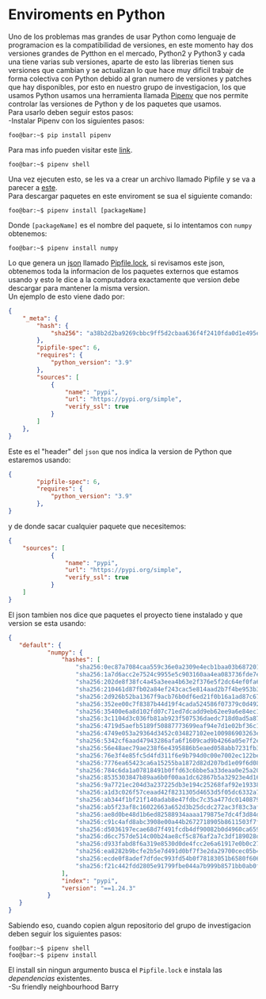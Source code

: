 # Enviroments en Python

Uno de los problemas mas grandes de usar Python como lenguaje de programacion es la compatibilidad de versiones, en este momento hay dos versiones grandes de Pytthon en el mercado, Python2 y Python3 y cada una tiene varias sub versiones, aparte de esto las librerias tienen sus versiones que cambian y se actualizan lo que hace muy dificil trabajr de forma colectiva con Python debido al gran numero de versiones y patches que hay disponibles, por esto en nuestro grupo de investigacion, los que usamos Python usamos una herramienta llamada [Pipenv](https://pipenv.pypa.io/en/latest/) que nos permite controlar las versiones de Python y de los paquetes que usamos.\
Para usarlo deben seguir estos pasos:\
-Instalar Pipenv con los siguientes pasos:
```console
foo@bar:~$ pip install pipenv
```
Para mas info pueden visitar este [link](https://pipenv.pypa.io/en/latest/).
```console
foo@bar:~$ pipenv shell
```
Una vez ejecuten esto, se les va a crear un archivo llamado Pipfile y se va a parecer a [este](https://github.com/IfisUASD/IntroduccionalGrupo/blob/main/Python/pythonEnv/Pipfile).\
Para descargar paquetes en este enviroment se sua el siguiente comando:
```console
foo@bar:~$ pipenv install [packageName]
```
Donde `[packageName]` es el nombre del paquete, si lo intentamos con `numpy` obtenemos:
```console
foo@bar:~$ pipenv install numpy
```
Lo que genera un [json](https://www.json.org/json-en.html) llamado [Pipfile.lock](https://github.com/IfisUASD/IntroduccionalGrupo/blob/main/Python/pythonEnv/Pipfile.lock), si revisamos este json, obtenemos toda la informacion de los paquetes externos que estamos usando y esto le dice a la computadora exactamente que version debe descargar para mantener la misma version.\
Un ejemplo de esto viene dado por:
```json
{
    "_meta": {
        "hash": {
            "sha256": "a38b2d2ba9269cbbc9ff5d2cbaa636f4f2410fda0d1e495e27c49c928149bf85"
        },
        "pipfile-spec": 6,
        "requires": {
            "python_version": "3.9"
        },
        "sources": [
            {
                "name": "pypi",
                "url": "https://pypi.org/simple",
                "verify_ssl": true
            }
        ]
    },
}    
```
Este es el "header" del `json` que nos indica la version de Python que estaremos usando:
```json
{
        "pipfile-spec": 6,
        "requires": {
            "python_version": "3.9"
        },
}        
```
y de donde sacar cualquier paquete que necesitemos:
```json
{
    "sources": [
            {
                "name": "pypi",
                "url": "https://pypi.org/simple",
                "verify_ssl": true
            }
    ]
}
```
El json tambien nos dice que paquetes el proyecto tiene instalado y que version se esta usando:
 ```json
 {
    "default": {
            "numpy": {
                "hashes": [
                    "sha256:0ec87a7084caa559c36e0a2309e4ecb1baa03b687201d0a847c8b0ed476a7187",
                    "sha256:1a7d6acc2e7524c9955e5c903160aa4ea083736fde7e91276b0e5d98e6332812",
                    "sha256:202de8f38fc4a45a3eea4b63e2f376e5f2dc64ef0fa692838e31a808520efaf7",
                    "sha256:210461d87fb02a84ef243cac5e814aad2b7f4be953b32cb53327bb49fd77fbb4",
                    "sha256:2d926b52ba1367f9acb76b0df6ed21f0b16a1ad87c6720a1121674e5cf63e2b6",
                    "sha256:352ee00c7f8387b44d19f4cada524586f07379c0d49270f87233983bc5087ca0",
                    "sha256:35400e6a8d102fd07c71ed7dcadd9eb62ee9a6e84ec159bd48c28235bbb0f8e4",
                    "sha256:3c1104d3c036fb81ab923f507536daedc718d0ad5a8707c6061cdfd6d184e570",
                    "sha256:4719d5aefb5189f50887773699eaf94e7d1e02bf36c1a9d353d9f46703758ca4",
                    "sha256:4749e053a29364d3452c034827102ee100986903263e89884922ef01a0a6fd2f",
                    "sha256:5342cf6aad47943286afa6f1609cad9b4266a05e7f2ec408e2cf7aea7ff69d80",
                    "sha256:56e48aec79ae238f6e4395886b5eaed058abb7231fb3361ddd7bfdf4eed54289",
                    "sha256:76e3f4e85fc5d4fd311f6e9b794d0c00e7002ec122be271f2019d63376f1d385",
                    "sha256:7776ea65423ca6a15255ba1872d82d207bd1e09f6d0894ee4a64678dd2204078",
                    "sha256:784c6da1a07818491b0ffd63c6bbe5a33deaa0e25a20e1b3ea20cf0e43f8046c",
                    "sha256:8535303847b89aa6b0f00aa1dc62867b5a32923e4d1681a35b5eef2d9591a463",
                    "sha256:9a7721ec204d3a237225db3e194c25268faf92e19338a35f3a224469cb6039a3",
                    "sha256:a1d3c026f57ceaad42f8231305d4653d5f05dc6332a730ae5c0bea3513de0950",
                    "sha256:ab344f1bf21f140adab8e47fdbc7c35a477dc01408791f8ba00d018dd0bc5155",
                    "sha256:ab5f23af8c16022663a652d3b25dcdc272ac3f83c3af4c02eb8b824e6b3ab9d7",
                    "sha256:ae8d0be48d1b6ed82588934aaaa179875e7dc4f3d84da18d7eae6eb3f06c242c",
                    "sha256:c91c4afd8abc3908e00a44b2672718905b8611503f7ff87390cc0ac3423fb096",
                    "sha256:d5036197ecae68d7f491fcdb4df90082b0d4960ca6599ba2659957aafced7c17",
                    "sha256:d6cc757de514c00b24ae8cf5c876af2a7c3df189028d68c0cb4eaa9cd5afc2bf",
                    "sha256:d933fabd8f6a319e8530d0de4fcc2e6a61917e0b0c271fded460032db42a0fe4",
                    "sha256:ea8282b9bcfe2b5e7d491d0bf7f3e2da29700cec05b49e64d6246923329f2b02",
                    "sha256:ecde0f8adef7dfdec993fd54b0f78183051b6580f606111a6d789cd14c61ea0c",
                    "sha256:f21c442fdd2805e91799fbe044a7b999b8571bb0ab0f7850d0cb9641a687092b"
                ],
                "index": "pypi",
                "version": "==1.24.3"
            }
    }
 }
```
Sabiendo eso, cuando copien algun repositorio del grupo de investigacion deben seguir los siguientes pasos:
```console
foo@bar:~$ pipenv shell
foo@bar:~$ pipenv install
```
El install sin ningun argumento busca el `Pipfile.lock` e instala las *dependencias* existentes.\
-Su friendly neighbourhood Barry 

